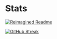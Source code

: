 # Stats
[![Reimagined Readme](https://myreadme.vercel.app/api/embed/realhackcraft?panels=userwelcome,userstatistics,toprepositories,toplanguages,commitgraph)](https://github.com/PressJump/reimaginedreadme)

[![GitHub Streak](https://streak-stats.demolab.com?user=realhackcraft&hide_border=true&mode=weekly)](https://git.io/streak-stats)
